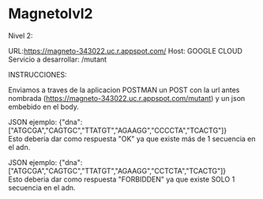 # Magnetolvl2
Nivel 2:

URL:https://magneto-343022.uc.r.appspot.com/
Host: GOOGLE CLOUD
Servicio a desarrollar: /mutant


INSTRUCCIONES:

Enviamos a traves de la aplicacion POSTMAN un POST con la url antes nombrada (https://magneto-343022.uc.r.appspot.com/mutant) y un json embebido en el body.

 JSON ejemplo: {"dna": ["ATGCGA","CAGTGC","TTATGT","AGAAGG","CCCCTA","TCACTG"]}    
 Esto deberia dar como respuesta "OK" ya que existe más de 1 secuencia en el adn.
 
 JSON ejemplo: {"dna": ["ATGCGA","CAGTGC","TTATGT","AGAAGG","CCTCTA","TCACTG"]}    
 Esto deberia dar como respuesta "FORBIDDEN" ya que existe SOLO  1 secuencia en el adn.
 
